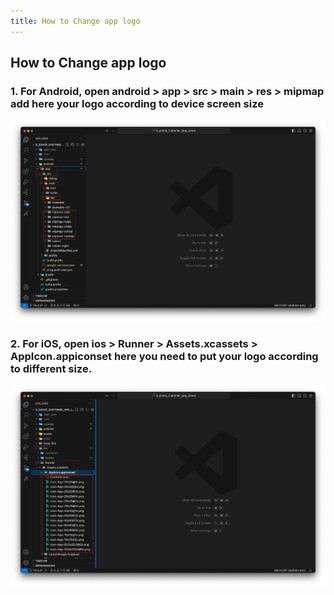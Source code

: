 ```yaml
---
title: How to Change app logo
---
```


## How to Change app logo

### 1. For Android, open android > app > src > main > res > mipmap add here your logo according to device screen size

![eShop](/img/flutter/logo_1.png)

### 2. For iOS, open ios > Runner > Assets.xcassets > AppIcon.appiconset here you need to put your logo according to different size.

![eShop](/img/flutter/logo_2.png) 
